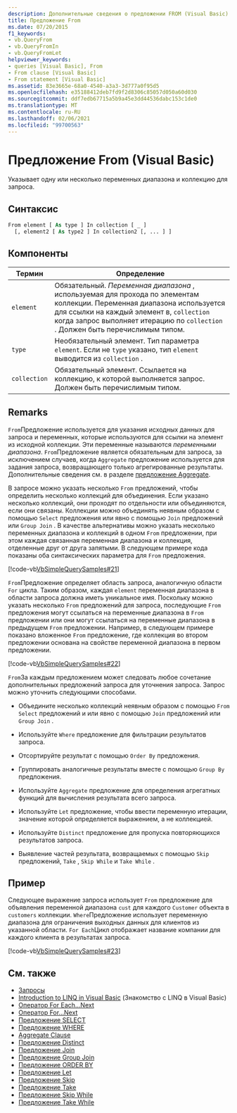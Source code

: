 ```yaml
---
description: Дополнительные сведения о предложении FROM (Visual Basic)
title: Предложение From
ms.date: 07/20/2015
f1_keywords:
- vb.QueryFrom
- vb.QueryFromIn
- vb.QueryFromLet
helpviewer_keywords:
- queries [Visual Basic], From
- From clause [Visual Basic]
- From statement [Visual Basic]
ms.assetid: 83e3665e-68a0-4540-a3a3-3d777a0f95d5
ms.openlocfilehash: e35188412deb7fd9f2d8306c85057d050a60d030
ms.sourcegitcommit: ddf7edb67715a5b9a45e3dd44536dabc153c1de0
ms.translationtype: MT
ms.contentlocale: ru-RU
ms.lasthandoff: 02/06/2021
ms.locfileid: "99700563"
---
```

# <a name="from-clause-visual-basic"></a>Предложение From (Visual Basic)

Указывает одну или несколько переменных диапазона и коллекцию для запроса.  
  
## <a name="syntax"></a>Синтаксис  
  
```vb  
From element [ As type ] In collection [ _ ]  
  [, element2 [ As type2 ] In collection2 [, ... ] ]  
```  
  
## <a name="parts"></a>Компоненты  
  
|Термин|Определение|  
|---|---|  
|`element`|Обязательный. *Переменная диапазона* , используемая для прохода по элементам коллекции. Переменная диапазона используется для ссылки на каждый элемент в, `collection` когда запрос выполняет итерацию по `collection` . Должен быть перечислимым типом.|  
|`type`|Необязательный элемент. Тип параметра `element`. Если не `type` указано, тип `element` выводится из `collection` .|  
|`collection`|Обязательный элемент. Ссылается на коллекцию, к которой выполняется запрос. Должен быть перечислимым типом.|  
  
## <a name="remarks"></a>Remarks  

 `From`Предложение используется для указания исходных данных для запроса и переменных, которые используются для ссылки на элемент из исходной коллекции. Эти переменные называются *переменными диапазона*. `From`Предложение является обязательным для запроса, за исключением случаев, когда `Aggregate` предложение используется для задания запроса, возвращающего только агрегированные результаты. Дополнительные сведения см. в разделе [предложение Aggregate](aggregate-clause.md).  
  
 В запросе можно указать несколько `From` предложений, чтобы определить несколько коллекций для объединения. Если указано несколько коллекций, они проходят по отдельности или объединяются, если они связаны. Коллекции можно объединять неявным образом с помощью `Select` предложения или явно с помощью `Join` предложений или `Group Join` . В качестве альтернативы можно указать несколько переменных диапазона и коллекций в одном `From` предложении, при этом каждая связанная переменная диапазона и коллекция, отделенные друг от друга запятыми. В следующем примере кода показаны оба синтаксических параметра для `From` предложения.  
  
 [!code-vb[VbSimpleQuerySamples#21](~/samples/snippets/visualbasic/VS_Snippets_VBCSharp/VbSimpleQuerySamples/VB/QuerySamples1.vb#21)]  
  
 `From`Предложение определяет область запроса, аналогичную области `For` цикла. Таким образом, каждая `element` переменная диапазона в области запроса должна иметь уникальное имя. Поскольку можно указать несколько `From` предложений для запроса, последующие `From` предложения могут ссылаться на переменные диапазона в `From` предложении или они могут ссылаться на переменные диапазона в предыдущем `From` предложении. Например, в следующем примере показано вложенное `From` предложение, где коллекция во втором предложении основана на свойстве переменной диапазона в первом предложении.  
  
 [!code-vb[VbSimpleQuerySamples#22](~/samples/snippets/visualbasic/VS_Snippets_VBCSharp/VbSimpleQuerySamples/VB/QuerySamples1.vb#22)]  
  
 `From`За каждым предложением может следовать любое сочетание дополнительных предложений запроса для уточнения запроса. Запрос можно уточнить следующими способами.  
  
- Объедините несколько коллекций неявным образом с помощью `From` `Select` предложений и или явно с помощью `Join` предложений или `Group Join` .  
  
- Используйте `Where` предложение для фильтрации результатов запроса.  
  
- Отсортируйте результат с помощью `Order By` предложения.  
  
- Группировать аналогичные результаты вместе с помощью `Group By` предложения.  
  
- Используйте `Aggregate` предложение для определения агрегатных функций для вычисления результата всего запроса.  
  
- Используйте `Let` предложение, чтобы ввести переменную итерации, значение которой определяется выражением, а не коллекцией.  
  
- Используйте `Distinct` предложение для пропуска повторяющихся результатов запроса.  
  
- Выявление частей результата, возвращаемых с помощью `Skip` предложений, `Take` , `Skip While` и `Take While` .  
  
## <a name="example"></a>Пример  

 Следующее выражение запроса использует `From` предложение для объявления переменной диапазона `cust` для каждого `Customer` объекта в `customers` коллекции. `Where`Предложение использует переменную диапазона для ограничения выходных данных для клиентов из указанной области. `For Each`Цикл отображает название компании для каждого клиента в результатах запроса.  
  
 [!code-vb[VbSimpleQuerySamples#23](~/samples/snippets/visualbasic/VS_Snippets_VBCSharp/VbSimpleQuerySamples/VB/QuerySamples1.vb#23)]  
  
## <a name="see-also"></a>См. также

- [Запросы](index.md)
- [Introduction to LINQ in Visual Basic](../../programming-guide/language-features/linq/introduction-to-linq.md) (Знакомство с LINQ в Visual Basic)
- [Оператор For Each…Next](../statements/for-each-next-statement.md)
- [Оператор For…Next](../statements/for-next-statement.md)
- [Предложение SELECT](select-clause.md)
- [Предложение WHERE](where-clause.md)
- [Aggregate Clause](aggregate-clause.md)
- [Предложение Distinct](distinct-clause.md)
- [Предложение Join](join-clause.md)
- [Предложение Group Join](group-join-clause.md)
- [Предложение ORDER BY](order-by-clause.md)
- [Предложение Let](let-clause.md)
- [Предложение Skip](skip-clause.md)
- [Предложение Take](take-clause.md)
- [Предложение Skip While](skip-while-clause.md)
- [Предложение Take While](take-while-clause.md)
